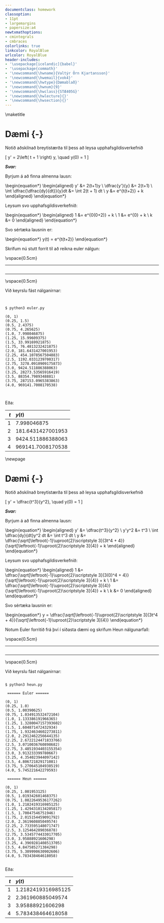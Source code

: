 ```yaml
---
documentclass: homework
classoption:
- 11pt
- largemargins
- papersize:a4
newtxmathoptions:
- cmintegrals
- cmbraces
colorlinks: true
linkcolor: RoyalBlue
urlcolor: RoyalBlue
header-includes:
- '\usepackage[icelandic]{babel}'
- '\usepackage{commath}'
- '\newcommand{\hwname}{Valtýr Örn Kjartansson}'
- '\newcommand{\hwemail}{vok4}'
- '\newcommand{\hwtype}{Dæmablað}'
- '\newcommand{\hwnum}{9}'
- '\newcommand{\hwclass}{STÆ405G}'
- '\newcommand{\hwlecture}{}'
- '\newcommand{\hwsection}{}'
---
```


\maketitle

# Dæmi {-}

Notið aðskilnað breytistærða til þess að leysa upphafsgildisverkefnið

\[
y' = 2\left( t + 1 \right) y, \quad y(0) = 1
\]

**_Svar:_**

Byrjum á að finna almenna lausn:

\begin{equation*}
\begin{aligned}
y' &= 2(t+1)y \\
\dfrac{y'}{y} &= 2(t+1) \\
\int \dfrac{\dfrac{dy}{dt}}{y}dt &= \int 2(t + 1) dt \\
y &= e^{t(t+2)} + k
\end{aligned}
\end{equation*}

Leysum svo upphafsgildisverkefnið:


\begin{equation*}
\begin{aligned}
1 &= e^{0(0+2)} + k \\
1 &= e^{0} + k \\
k &= 0
\end{aligned}
\end{equation*}

Svo sértæka lausnin er:


\begin{equation*}
y(t) = e^{t(t+2)}
\end{equation*}

Skrifum nú stutt forrit til að reikna euler nálgun:

\vspace{0.5cm}

***

```{.py include=daemablad-9/euler.py}
```

***

\vspace{0.5cm}

Við keyrslu fást nálganirnar:

```


$ python3 euler.py

(0, 1)
(0.25, 1.5)
(0.5, 2.4375)
(0.75, 4.265625)
(1.0, 7.998046875)
(1.25, 15.99609375)
(1.5, 33.99169921875)
(1.75, 76.4813232421875)
(2.0, 181.6431427001953)
(2.25, 454.1078567504883)
(2.5, 1192.0331239700317)
(2.75, 3278.0910909175873)
(3.0, 9424.511886388063)
(3.25, 28273.53565916419)
(3.5, 88354.7989348881)
(3.75, 287153.0965383863)
(4.0, 969141.7008170538)



```

Eða:

| $t$ | $y(t)$ |
|--:|:--|
| 1 | 7.998046875 |
| 2 | 181.6431427001953 |
| 3 | 9424.511886388063 |
| 4 | 969141.7008170538 |

\newpage


# Dæmi {-}

Notið aðskilnað breytistærða til þess að leysa upphafsgildisverkefnið

\[
y' = \dfrac{t^3}{y^2}, \quad y(0) = 1
\]

**_Svar:_**

Byrjum á að finna almenna lausn:

\begin{equation*}
\begin{aligned}
y' &= \dfrac{t^3}{y^2} \\
y'y^2 &= t^3 \\
\int \dfrac{dy}{dt}y^2 dt &= \int t^3 dt \\
y &= \dfrac{\sqrt[\leftroot{-1}\uproot{2}\scriptstyle 3]{3t^4 + 4}}{\sqrt[\leftroot{-1}\uproot{2}\scriptstyle 3]{4}} + k 
\end{aligned}
\end{equation*}

Leysum svo upphafsgildisverkefnið:


\begin{equation*}
\begin{aligned}
1 &= \dfrac{\sqrt[\leftroot{-1}\uproot{2}\scriptstyle 3]{3(0)^4 + 4}}{\sqrt[\leftroot{-1}\uproot{2}\scriptstyle 3]{4}} + k \\
1 &= \dfrac{\sqrt[\leftroot{-1}\uproot{2}\scriptstyle 3]{4}}{\sqrt[\leftroot{-1}\uproot{2}\scriptstyle 3]{4}} + k \\
k &= 0
\end{aligned}
\end{equation*}

Svo sértæka lausnin er:


\begin{equation*}
y = \dfrac{\sqrt[\leftroot{-1}\uproot{2}\scriptstyle 3]{3t^4 + 4}}{\sqrt[\leftroot{-1}\uproot{2}\scriptstyle 3]{4}} 
\end{equation*}

Notum Euler forritið frá því í síðasta dæmi og skrifum Heun nálgunarfall:

\vspace{0.5cm}

***

```{.py include=daemablad-9/heun.py}
```

***


\vspace{0.5cm}

Við keyrslu fást nálganirnar:

```

$ python3 heun.py

 ====== Euler ====== 

(0, 1)
(0.25, 1.0)
(0.5, 1.00390625)
(0.75, 1.034913532472104)
(1.0, 1.133386191966365)
(1.25, 1.3280047157393602)
(1.5, 1.604871472432934)
(1.75, 1.9324634602273811)
(2.0, 2.2912462256644135)
(2.25, 2.6722124471833766)
(2.5, 3.0710036760898682)
(2.75, 3.4851934403155354)
(3.0, 3.913233399780667)
(3.25, 4.354023944097142)
(3.5, 4.806721829171081)
(3.75, 5.270645104938519)
(4.0, 5.745221642279593)

 ====== Heun ====== 

(0, 1)
(0.25, 1.001953125)
(0.5, 1.019342601468375)
(0.75, 1.0822649536177262)
(1.0, 1.2182419316985125)
(1.25, 1.4294310134205817)
(1.5, 1.70047546751946)
(1.75, 2.015154459091792)
(2.0, 2.361960885049574)
(2.25, 2.733595148071747)
(2.5, 3.125464289036878)
(2.75, 3.5345774433017705)
(3.0, 3.95888921606298)
(3.25, 4.3969281408513705)
(3.5, 4.847585271384298)
(3.75, 5.309990630902606)
(4.0, 5.783438464618058)


```

Eða:

| $t$ | $y(t)$ |
|--:|:--|
| 1 | 1.2182419316985125 |
| 2 | 2.361960885049574 |
| 3 | 3.95888921606298 |
| 4 | 5.783438464618058 |
